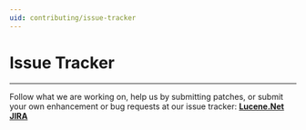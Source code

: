 ```yaml
---
uid: contributing/issue-tracker
---
```

Issue Tracker
===============

---------------

Follow what we are working on, help us by submitting patches, or submit your own enhancement or bug requests at our issue tracker: __[Lucene.Net JIRA](https://issues.apache.org/jira/browse/LUCENENET)__